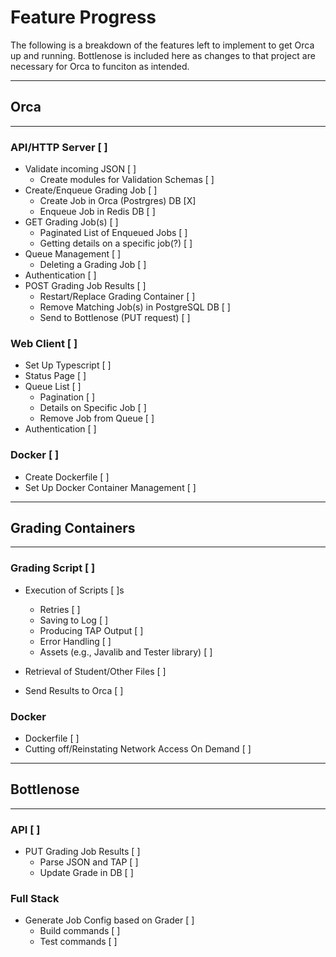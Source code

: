 # Feature Progress

The following is a breakdown of the features left to implement to get Orca up and running. Bottlenose is included here as changes to that project are necessary for Orca to funciton as intended.

<hr>

## Orca

<hr>

### API/HTTP Server [ ]

- Validate incoming JSON [ ]
  - Create modules for Validation Schemas [ ]
- Create/Enqueue Grading Job [ ]
  - Create Job in Orca (Postrgres) DB [X]
  - Enqueue Job in Redis DB [ ]
- GET Grading Job(s) [ ]
  - Paginated List of Enqueued Jobs [ ]
  - Getting details on a specific job(?) [ ]
- Queue Management [ ]
  - Deleting a Grading Job [ ]
- Authentication [ ]
- POST Grading Job Results [ ]
  - Restart/Replace Grading Container [ ]
  - Remove Matching Job(s) in PostgreSQL DB [ ]
  - Send to Bottlenose (PUT request) [ ]

### Web Client [ ]

- Set Up Typescript [ ]
- Status Page [ ]
- Queue List [ ]
  - Pagination [ ]
  - Details on Specific Job [ ]
  - Remove Job from Queue [ ]
- Authentication [ ]

### Docker [ ]

- Create Dockerfile [ ]
- Set Up Docker Container Management [ ]

<hr>

## Grading Containers

<hr>

### Grading Script [ ]

- Execution of Scripts [ ]s

  - Retries [ ]
  - Saving to Log [ ]
  - Producing TAP Output [ ]
  - Error Handling [ ]
  - Assets (e.g., Javalib and Tester library) [ ]

- Retrieval of Student/Other Files [ ]

- Send Results to Orca [ ]

### Docker

- Dockerfile [ ]
- Cutting off/Reinstating Network Access On Demand [ ]

<hr>

## Bottlenose

<hr>

### API [ ]

- PUT Grading Job Results [ ]
  - Parse JSON and TAP [ ]
  - Update Grade in DB [ ]

### Full Stack

- Generate Job Config based on Grader [ ]
  - Build commands [ ]
  - Test commands [ ]
